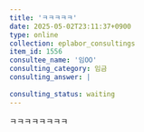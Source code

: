 ```yaml
---
title: 'ㅋㅋㅋㅋㅋ'
date: 2025-05-02T23:11:37+0900
type: online
collection: eplabor_consultings
item_id: 1556
consultee_name: '임OO'
consulting_category: 임금
consulting_answer: |
    
consulting_status: waiting
---
```


ㅋㅋㅋㅋㅋㅋㅋㅋ
